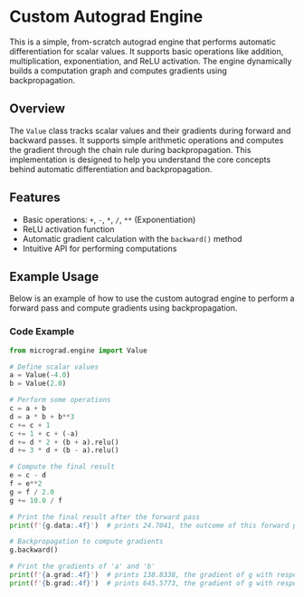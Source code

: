 # Custom Autograd Engine

This is a simple, from-scratch autograd engine that performs automatic differentiation for scalar values. It supports basic operations like addition, multiplication, exponentiation, and ReLU activation. The engine dynamically builds a computation graph and computes gradients using backpropagation.

## Overview

The `Value` class tracks scalar values and their gradients during forward and backward passes. It supports simple arithmetic operations and computes the gradient through the chain rule during backpropagation. This implementation is designed to help you understand the core concepts behind automatic differentiation and backpropagation.

## Features

- Basic operations: `+`, `-`, `*`, `/`, `**` (Exponentiation)
- ReLU activation function
- Automatic gradient calculation with the `backward()` method
- Intuitive API for performing computations

## Example Usage

Below is an example of how to use the custom autograd engine to perform a forward pass and compute gradients using backpropagation.

### Code Example

```python
from micrograd.engine import Value

# Define scalar values
a = Value(-4.0)
b = Value(2.0)

# Perform some operations
c = a + b
d = a * b + b**3
c += c + 1
c += 1 + c + (-a)
d += d * 2 + (b + a).relu()
d += 3 * d + (b - a).relu()

# Compute the final result
e = c - d
f = e**2
g = f / 2.0
g += 10.0 / f

# Print the final result after the forward pass
print(f'{g.data:.4f}')  # prints 24.7041, the outcome of this forward pass

# Backpropagation to compute gradients
g.backward()

# Print the gradients of 'a' and 'b'
print(f'{a.grad:.4f}')  # prints 138.8338, the gradient of g with respect to a
print(f'{b.grad:.4f}')  # prints 645.5773, the gradient of g with respect to b
